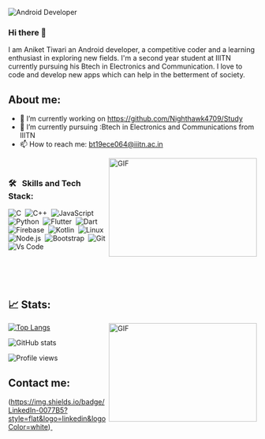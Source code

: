![Android Developer](https://github.com/Nighthawk4709/Nighthawk4709/blob/main/back%20(1).jpg)


### Hi there 👋
I am Aniket Tiwari an Android developer, a competitive coder and a learning enthusiast in exploring new fields. I'm a second year student at IIITN currently pursuing his Btech in Electronics and Communication. I love to code and develop new apps which can help in the betterment of society.

## About me:
- 🔭 I’m currently working on https://github.com/Nighthawk4709/Study 
- 🌱 I’m currently pursuing :Btech in Electronics and Communications from IIITN
- 📫 How to reach me: bt19ece064@iiitn.ac.in 

<img align="right" alt="GIF" src="https://github.com/Nighthawk4709/Nighthawk4709/blob/main/icons/new1.gif" width="300" height="200" />

<br />

### 🛠 &nbsp; Skills and Tech Stack:
![C](https://img.shields.io/badge/-C-05122A?style=flat&logo=C&logoColor=A8B9CC)&nbsp;
![C++](https://img.shields.io/badge/-C++-05122A?style=flat&logo=C%2B%2B&logoColor=00599C)&nbsp;
![JavaScript](https://img.shields.io/badge/-JavaScript-05122A?style=flat&logo=javascript)&nbsp;
![Python](https://img.shields.io/badge/-Python-05122A?style=flat&logo=python)&nbsp;
![Flutter](https://img.shields.io/badge/Flutter-02569B?style=flat&logo=flutter&logoColor=white)&nbsp;
![Dart](https://img.shields.io/badge/Dart-0175C2?style=flat&logo=dart&logoColor=white)&nbsp;
![Firebase](https://img.shields.io/badge/firebase-ffca28?style=flat&logo=firebase&logoColor=black)&nbsp;
![Kotlin](https://img.shields.io/badge/Kotlin-0095D5?&style=flat&logo=kotlin&logoColor=white)&nbsp;
![Linux](https://img.shields.io/badge/-Linux-05122A?style=flat&logo=linux)&nbsp;
![Node.js](https://img.shields.io/badge/-Node.js-05122A?style=flat&logo=node.js)&nbsp;
![Bootstrap](https://img.shields.io/badge/-Bootstrap-05122A?style=flat&logo=bootstrap&logoColor=563D7C)&nbsp;
![Git](https://img.shields.io/badge/-Git-05122A?style=flat&logo=git)&nbsp;
![Vs Code](https://img.shields.io/badge/Visual_Studio_Code-5C2D91?style=flat&logo=visual%20studio&logoColor=white)&nbsp;


<br />




<br />

<br />

## 📈 Stats:

<img align="right" alt="GIF" src="https://github.com/Nighthawk4709/Nighthawk4709/blob/main/icons/new.gif" width="300" height="200" />

[![Top Langs](https://github-readme-stats.vercel.app/api/top-langs/?username=Nighthawk4709&theme=radical)](https://github.com/anuraghazra/github-readme-stats)

![GitHub stats](https://github-readme-stats.vercel.app/api?username=Nighthawk4709&theme=radical&show_icons=true)  

![Profile views](https://gpvc.arturio.dev/Nighthawk4709) 



## Contact me:

(https://img.shields.io/badge/LinkedIn-0077B5?style=flat&logo=linkedin&logoColor=white)<a href = "https://www.linkedin.com/in/aniket-tiwari-0798901a1/">&nbsp;


